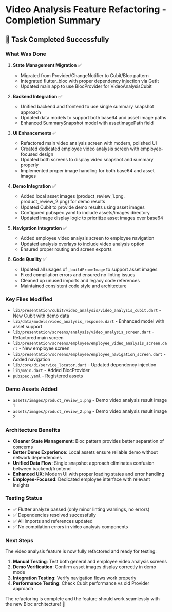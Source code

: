 # Video Analysis Feature Refactoring - Completion Summary

## 🎯 Task Completed Successfully

### What Was Done

1. **State Management Migration** ✅
   - Migrated from Provider/ChangeNotifier to Cubit/Bloc pattern
   - Integrated flutter_bloc with proper dependency injection via GetIt
   - Updated main app to use BlocProvider for VideoAnalysisCubit

2. **Backend Integration** ✅
   - Unified backend and frontend to use single summary snapshot approach
   - Updated data models to support both base64 and asset image paths
   - Enhanced SummarySnapshot model with assetImagePath field

3. **UI Enhancements** ✅
   - Refactored main video analysis screen with modern, polished UI
   - Created dedicated employee video analysis screen with employee-focused design
   - Updated both screens to display video snapshot and summary properly
   - Implemented proper image handling for both base64 and asset images

4. **Demo Integration** ✅
   - Added local asset images (product_review_1.png, product_review_2.png) for demo results
   - Updated Cubit to provide demo results using asset images
   - Configured pubspec.yaml to include assets/images directory
   - Updated image display logic to prioritize asset images over base64

5. **Navigation Integration** ✅
   - Added employee video analysis screen to employee navigation
   - Updated analysis overlays to include video analysis option
   - Ensured proper routing and screen exports

6. **Code Quality** ✅
   - Updated all usages of `_buildFrameImage` to support asset images
   - Fixed compilation errors and ensured no linting issues
   - Cleaned up unused imports and legacy code references
   - Maintained consistent code style and architecture

### Key Files Modified

- `lib/presentation/cubit/video_analysis/video_analysis_cubit.dart` - New Cubit with demo data
- `lib/data/models/video_analysis_response.dart` - Enhanced model with asset support  
- `lib/presentation/screens/analysis/video_analysis_screen.dart` - Refactored main screen
- `lib/presentation/screens/employee/employee_video_analysis_screen.dart` - New employee screen
- `lib/presentation/screens/employee/employee_navigation_screen.dart` - Added navigation
- `lib/core/di/service_locator.dart` - Updated dependency injection
- `lib/main.dart` - Added BlocProvider
- `pubspec.yaml` - Registered assets

### Demo Assets Added

- `assets/images/product_review_1.png` - Demo video analysis result image 1
- `assets/images/product_review_2.png` - Demo video analysis result image 2

### Architecture Benefits

- **Cleaner State Management**: Bloc pattern provides better separation of concerns
- **Better Demo Experience**: Local assets ensure reliable demo without network dependencies  
- **Unified Data Flow**: Single snapshot approach eliminates confusion between backend/frontend
- **Enhanced UX**: Modern UI with proper loading states and error handling
- **Employee-Focused**: Dedicated employee interface with relevant insights

### Testing Status

- ✅ Flutter analyze passed (only minor linting warnings, no errors)
- ✅ Dependencies resolved successfully
- ✅ All imports and references updated
- ✅ No compilation errors in video analysis components

### Next Steps

The video analysis feature is now fully refactored and ready for testing:

1. **Manual Testing**: Test both general and employee video analysis screens
2. **Demo Verification**: Confirm asset images display correctly in demo mode
3. **Integration Testing**: Verify navigation flows work properly
4. **Performance Testing**: Check Cubit performance vs old Provider approach

The refactoring is complete and the feature should work seamlessly with the new Bloc architecture! 🚀
